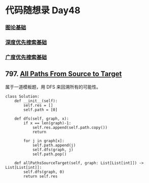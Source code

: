 # 代码随想录 Day48

### [图论基础](https://www.programmercarl.com/kamacoder/%E5%9B%BE%E8%AE%BA%E7%90%86%E8%AE%BA%E5%9F%BA%E7%A1%80.html)

### [深度优先搜索基础](https://www.programmercarl.com/kamacoder/%E5%9B%BE%E8%AE%BA%E6%B7%B1%E6%90%9C%E7%90%86%E8%AE%BA%E5%9F%BA%E7%A1%80.html#dfs-%E4%B8%8E-bfs-%E5%8C%BA%E5%88%AB)

### [广度优先搜索基础](https://www.programmercarl.com/kamacoder/%E5%9B%BE%E8%AE%BA%E5%B9%BF%E6%90%9C%E7%90%86%E8%AE%BA%E5%9F%BA%E7%A1%80.html)

## 797. [All Paths From Source to Target](https://leetcode.com/problems/all-paths-from-source-to-target/)

属于一道模板题，用 DFS 来回溯所有的可能性。

```
class Solution:
    def __init__(self):
        self.res = []
        self.path = [0]

    def dfs(self, graph, x):
        if x == len(graph)-1:
            self.res.append(self.path.copy())
            return

        for j in graph[x]:
            self.path.append(j)
            self.dfs(graph, j)
            self.path.pop()

    def allPathsSourceTarget(self, graph: List[List[int]]) -> List[List[int]]:
        self.dfs(graph, 0)
        return self.res 
```
